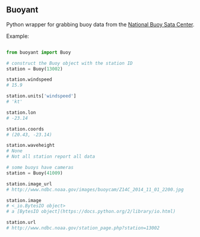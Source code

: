 ## Buoyant

Python wrapper for grabbing buoy data from the [National Buoy Sata Center](http://www.ndbc.noaa.gov).

Example:
````python

from buoyant import Buoy

# construct the Buoy object with the station ID
station = Buoy(13002)

station.windspeed
# 15.9

station.units['windspeed']
# 'kt'

station.lon
# -23.14

station.coords
# (20.43, -23.14)

station.waveheight
# None
# Not all station report all data

# some buoys have cameras
station = Buoy(41009)

station.image_url
# http://www.ndbc.noaa.gov/images/buoycam/Z14C_2014_11_01_2200.jpg

station.image
# <_io.BytesIO object>
# a [BytesIO object](https://docs.python.org/2/library/io.html)

station.url
# http://www.ndbc.noaa.gov/station_page.php?station=13002
````
